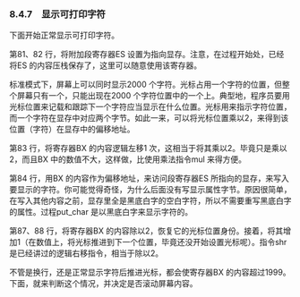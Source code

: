 ### 8.4.7　显示可打印字符

下面开始正常显示可打印字符。

第81、82 行，将附加段寄存器ES 设置为指向显存。注意，在过程开始处，已经将ES 的内容压栈保存了，这里可以随意使用该寄存器。

标准模式下，屏幕上可以同时显示2000 个字符。光标占用一个字符的位置，但整个屏幕只有一个，只能出现在2000 个字符位置中的一个上。典型地，程序员要用光标位置来记载和跟踪下一个字符应当显示在什么位置。光标用来指示字符位置，而一个字符在显存中对应两个字节。如此一来，可以将光标位置乘以2，来得到该位置（字符）在显存中的偏移地址。

第83 行，将寄存器BX 的内容逻辑左移1 次，这相当于将其乘以2。毕竟只是乘以2，而且BX 中的数值不大，这样做，比使用乘法指令mul 来得方便。

第84 行，用BX 的内容作为偏移地址，来访问段寄存器ES 所指向的显存，来写入要显示的字符。你可能觉得奇怪，为什么后面没有写显示属性字节。原因很简单，在写入其他内容之前，显存里全是黑底白字的空白字符，所以不需要重写黑底白字的属性。过程put_char 是以黑底白字来显示字符的。

第87、88 行，将寄存器BX 的内容除以2，恢复它的光标位置身份。接着，将其增加1（在数值上，将光标推进到下一个位置，毕竟还没开始设置光标呢）。指令shr 是已经讲过的逻辑右移指令，相当于除以2。

不管是换行，还是正常显示字符后推进光标，都会使寄存器BX 的内容超过1999。下面，就来判断这个情况，并决定是否滚动屏幕内容。